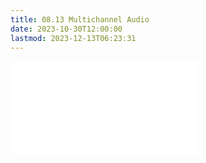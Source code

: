 ```yaml
---
title: 08.13 Multichannel Audio
date: 2023-10-30T12:00:00
lastmod: 2023-12-13T06:23:31
---
```


![Link to included file content](../../../../sound/multichannel-audio.md)
